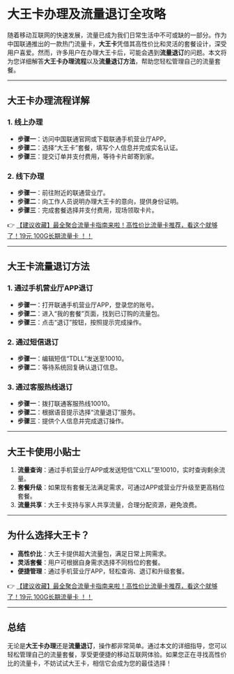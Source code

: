 # 大王卡办理及流量退订全攻略

随着移动互联网的快速发展，流量已成为我们日常生活中不可或缺的一部分。作为中国联通推出的一款热门流量卡，**大王卡**凭借其高性价比和灵活的套餐设计，深受用户喜爱。然而，许多用户在办理大王卡后，可能会遇到**流量退订**的问题。本文将为您详细解答**大王卡办理流程**以及**流量退订方法**，帮助您轻松管理自己的流量套餐。

---

## 大王卡办理流程详解

### 1. 线上办理
- **步骤一**：访问中国联通官网或下载联通手机营业厅APP。  
- **步骤二**：选择“大王卡”套餐，填写个人信息并完成实名认证。  
- **步骤三**：提交订单并支付费用，等待卡片邮寄到家。  

### 2. 线下办理
- **步骤一**：前往附近的联通营业厅。  
- **步骤二**：向工作人员说明办理大王卡的意向，提供身份证明。  
- **步骤三**：完成套餐选择并支付费用，现场领取卡片。  

👉 [【建议收藏】最全聚合流量卡指南来啦！高性价比流量卡推荐，看这个就够了！19元 100G长期流量卡 ！！](https://bit.ly/Liuliangka)

---

## 大王卡流量退订方法

### 1. 通过手机营业厅APP退订
- **步骤一**：打开联通手机营业厅APP，登录您的账号。  
- **步骤二**：进入“我的套餐”页面，找到已订购的流量包。  
- **步骤三**：点击“退订”按钮，按照提示完成操作。  

### 2. 通过短信退订
- **步骤一**：编辑短信“TDLL”发送至10010。  
- **步骤二**：等待系统回复确认退订信息。  

### 3. 通过客服热线退订
- **步骤一**：拨打联通客服热线10010。  
- **步骤二**：根据语音提示选择“流量退订”服务。  
- **步骤三**：提供个人信息并完成退订操作。  

---

## 大王卡使用小贴士

1. **流量查询**：通过手机营业厅APP或发送短信“CXLL”至10010，实时查询剩余流量。  
2. **套餐升级**：如果现有套餐无法满足需求，可通过APP或营业厅升级至更高档位套餐。  
3. **流量共享**：大王卡支持与家人共享流量，合理分配资源，避免浪费。  

---

## 为什么选择大王卡？

- **高性价比**：大王卡提供超大流量包，满足日常上网需求。  
- **灵活套餐**：用户可根据自身需求选择不同档位的套餐。  
- **便捷管理**：通过手机营业厅APP，轻松查询、退订和升级套餐。  

👉 [【建议收藏】最全聚合流量卡指南来啦！高性价比流量卡推荐，看这个就够了！19元 100G长期流量卡 ！！](https://bit.ly/Liuliangka)

---

## 总结

无论是**大王卡办理**还是**流量退订**，操作都非常简单。通过本文的详细指导，您可以轻松管理自己的流量套餐，享受更便捷的移动互联网体验。如果您正在寻找高性价比的流量卡，不妨试试大王卡，相信它会成为您的最佳选择！